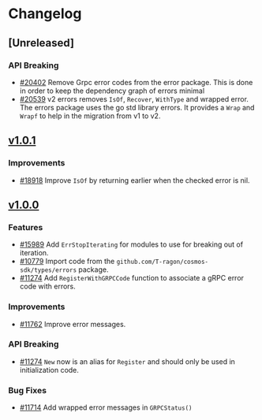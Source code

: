 <!--
Guiding Principles:

Changelogs are for humans, not machines.
There should be an entry for every single version.
The same types of changes should be grouped.
Versions and sections should be linkable.
The latest version comes first.
The release date of each version is displayed.
Mention whether you follow Semantic Versioning.

Usage:

Change log entries are to be added to the Unreleased section under the
appropriate stanza (see below). Each entry should ideally include a tag and
the Github issue reference in the following format:

* (<tag>) [#<issue-number>] Changelog message.

Types of changes (Stanzas):

"Features" for new features.
"Improvements" for changes in existing functionality.
"Deprecated" for soon-to-be removed features.
"Bug Fixes" for any bug fixes.
"API Breaking" for breaking exported APIs used by developers building on SDK.
Ref: https://keepachangelog.com/en/1.0.0/
-->

# Changelog

## [Unreleased]

### API Breaking

* [#20402](https://github.com/T-ragon/cosmos-sdk/pull/20402) Remove Grpc error codes from the error package. This is done in order to keep the dependency graph of errors minimal
* [#20539](https://github.com/T-ragon/cosmos-sdk/pull/20539) v2 errors removes `IsOf`, `Recover`, `WithType` and wrapped error. The errors package uses the go std library errors. It provides a `Wrap` and `Wrapf` to help in the migration from v1 to v2. 

## [v1.0.1](https://github.com/T-ragon/cosmos-sdk/releases/tag/errors%2Fv1.0.1)

### Improvements

* [#18918](https://github.com/T-ragon/cosmos-sdk/pull/18918) Improve `IsOf` by returning earlier when the checked error is nil.

## [v1.0.0](https://github.com/T-ragon/cosmos-sdk/releases/tag/errors%2Fv1.0.0)

### Features

* [#15989](https://github.com/T-ragon/cosmos-sdk/pull/15989) Add `ErrStopIterating` for modules to use for breaking out of iteration.
* [#10779](https://github.com/T-ragon/cosmos-sdk/pull/10779) Import code from the `github.com/T-ragon/cosmos-sdk/types/errors` package.
* [#11274](https://github.com/T-ragon/cosmos-sdk/pull/11274) Add `RegisterWithGRPCCode` function to associate a gRPC error code with errors.

### Improvements

* [#11762](https://github.com/T-ragon/cosmos-sdk/pull/11762) Improve error messages.

### API Breaking

* [#11274](https://github.com/T-ragon/cosmos-sdk/pull/11274) `New` now is an alias for `Register` and should only be used in initialization code.

### Bug Fixes

* [#11714](https://github.com/T-ragon/cosmos-sdk/pull/11714) Add wrapped error messages in `GRPCStatus()`
